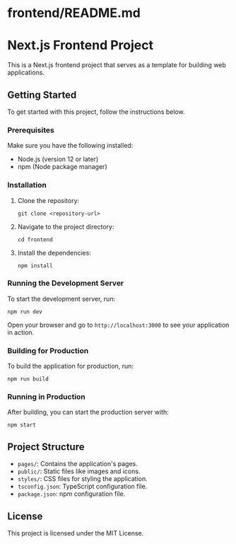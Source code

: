 # frontend/README.md

# Next.js Frontend Project

This is a Next.js frontend project that serves as a template for building web applications.

## Getting Started

To get started with this project, follow the instructions below.

### Prerequisites

Make sure you have the following installed:

- Node.js (version 12 or later)
- npm (Node package manager)

### Installation

1. Clone the repository:
   ```
   git clone <repository-url>
   ```

2. Navigate to the project directory:
   ```
   cd frontend
   ```

3. Install the dependencies:
   ```
   npm install
   ```

### Running the Development Server

To start the development server, run:
```
npm run dev
```
Open your browser and go to `http://localhost:3000` to see your application in action.

### Building for Production

To build the application for production, run:
```
npm run build
```

### Running in Production

After building, you can start the production server with:
```
npm start
```

## Project Structure

- `pages/`: Contains the application's pages.
- `public/`: Static files like images and icons.
- `styles/`: CSS files for styling the application.
- `tsconfig.json`: TypeScript configuration file.
- `package.json`: npm configuration file.

## License

This project is licensed under the MIT License.